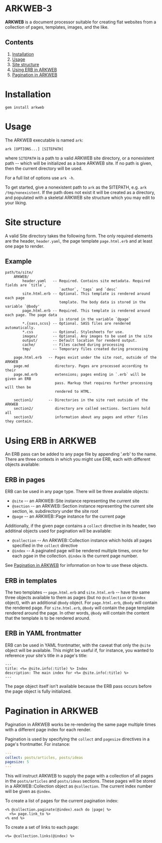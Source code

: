 # ARKWEB-3

__ARKWEB__ is a document processor suitable for creating flat websites from a
collection of pages, templates, images, and the like.

## Contents

1. [Installation](#installation)
1. [Usage](#usage)
1. [Site structure](#structure)
1. [Using ERB in ARKWEB](#erb)
1. [Pagination in ARKWEB](#pagination)

<a id="installation"></a>
# Installation

`gem install arkweb`

<a id="usage"></a>
# Usage

The ARKWEB executable is named `ark`:

`ark [OPTIONS...] [SITEPATH]`

where `SITEPATH` is a path to a valid ARKWEB site directory, or a nonexistent
path -- which will be initialized as a bare ARKWEB site. If no path is given,
then the current directory will be used.

For a full list of options use `ark -h`.

To get started, give a nonexistent path to `ark` as the SITEPATH, e.g. `ark
/tmp/nonexistent`. If the path does not exist it will be created as a directory,
and populated with a skeletal ARKWEB site structure which you may edit to your
liking.



<a id="structure"></a>
# Site structure

A valid Site directory takes the following form. The only required elements are
the header, `header.yaml`, the page template `page.html.erb`  and at least one
page to render.


## Example

```
path/to/site/
    ARKWEB/
        header.yaml   -- Required. Contains site metadata. Required fields are `title`,
                         `author`, `tags` and `desc`
        site.html.erb -- Optional. This template is rendered around each page
                         template. The body data is stored in the variable `@body'
        page.html.erb -- Required. This template is rendered around each page. The page data
                         is stored in the variable `@page`
        *.{sass,scss} -- Optional. SASS files are rendered automatically.
        *.css         -- Optional. Stylesheets for use.
        images/       -- Optional. Any images to be used in the site
        output/       -- Default location for renderd output.
        cache/        -- Files cached during processing
        tmp/          -- Temporary files created during processing

    page.html.erb   -- Pages exist under the site root, outside of the ARKWEB
    page.md            directory. Pages are processed according to their
    page.md.erb        extensions; pages ending in `.erb` will be given an ERB
                       pass. Markup that requires further processing will then be
                       rendered to HTML.

    section1/       -- Directories in the site root outside of the ARKWEB
    section2/          directory are called sections. Sections hold all
    section3/          information about any pages and other files they contain.
```


<a id="erb"></a>
# Using ERB in ARKWEB

An ERB pass can be added to any page file by appending '.erb' to the name. There
are three contexts in which you might use ERB, each with different objects
available:


## ERB in pages

ERB can be used in any page type. There will be three available objects:

* `@site`    -- an ARKWEB::Site instance representing the current site
* `@section` -- an ARKWEB::Section instance representing the current site
                section, ie. subdirectory under the site root
* `@page`    -- an ARKWEB::Page instance for the current page

Additionally, if the given page contains a `collect` directive in its header,
two additinal objects used for pagination will be available:

* `@collection` -- An ARKWEB::Collection instance which holds all pages
                   specified in the `collect` directive
* `@index`      -- A paginated page will be rendered multiple times, once for
                   each pgae in the collection. `@index` is the current page
                   number.

See [Pagination in ARKWEB](#pagination) for information on how to use these
objects.


## ERB in templates

The two templates -- `page.html.erb` and `site.html.erb` -- have the same three
objects available to them as pages (but no `@collection` or `@index` object),
with an additional `@body` object. For `page.html.erb`, `@body` will contain the
rendered page. For `site.html.erb`, `@body` will contain the page template
rendered around the page. In other words, `@body` will contain the content that
the template is to be rendered around.


## ERB in YAML frontmatter

ERB can be used in YAML frontmatter, with the caveat that only the `@site`
object will be available. This might be useful if, for instance, you wanted to
reference your site's title in a page's title:

```erb
---
title: <%= @site.info(:title) %> Index
description: The main index for <%= @site.info(:title) %>
---
```

The page object itself isn't available because the ERB pass occurs before the
page object is fully initialized.

<a id="pagination"></a>
# Pagination in ARKWEB

Pagination in ARKWEB works be re-rendering the same page multiple times with a
different page index for each render.

Pagination is used by specifying the `collect` and `pagesize` directives in a
page's frontmatter. For instance:

```yaml
---
collect: posts/articles, posts/ideas
pagesize: 5
---
```

This will instruct ARKWEB to supply the page with a collection of all pages in
the `posts/articles` and `posts/ideas` sections. These pages will be stored in a
ARKWEB::Collection object as `@collection`. The current index number will be
given as `@index`.

To create a list of pages for the current pagination index:

```erb
<% @collection.paginate(@index).each do |page| %>
  <%= page.link_to %>
<% end %>
```

To create a set of links to each page:

```erb
<%= @collection.links(@index) %>
```

